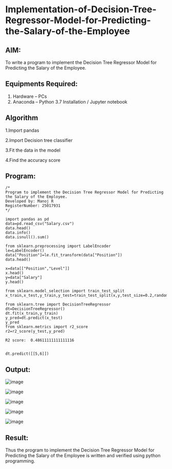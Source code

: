 # Implementation-of-Decision-Tree-Regressor-Model-for-Predicting-the-Salary-of-the-Employee

## AIM:
To write a program to implement the Decision Tree Regressor Model for Predicting the Salary of the Employee.

## Equipments Required:
1. Hardware – PCs
2. Anaconda – Python 3.7 Installation / Jupyter notebook

## Algorithm
1.Import pandas

2.Import Decision tree classifier

3.Fit the data in the model

4.Find the accuracy score


## Program:
```
/*
Program to implement the Decision Tree Regressor Model for Predicting the Salary of the Employee.
Developed by: Manoj R
RegisterNumber: 25017931
*/
```

```
import pandas as pd
data=pd.read_csv("Salary.csv")
data.head()
data.info()
data.isnull().sum()
```
```
from sklearn.preprocessing import LabelEncoder
le=LabelEncoder()
data["Position"]=le.fit_transform(data["Position"])
data.head()
```
```
x=data[["Position","Level"]]
x.head()
y=data["Salary"]
y.head()

```
```
from sklearn.model_selection import train_test_split
x_train,x_test,y_train,y_test=train_test_split(x,y,test_size=0.2,random_state=2)
```
```
from sklearn.tree import DecisionTreeRegressor
dt=DecisionTreeRegressor()
dt.fit(x_train,y_train)
y_pred=dt.predict(x_test)
y_pred
from sklearn.metrics import r2_score
r2=r2_score(y_test,y_pred)
```
```
R2 score:  0.48611111111111116


```
```
dt.predict([[5,6]])
```


## Output:

![image](https://github.com/user-attachments/assets/a61bc2cc-84ea-456b-b431-6814e70f21e9)

![image](https://github.com/user-attachments/assets/b85ac197-8498-48ee-b61a-e1bfb45397ee)

![image](https://github.com/user-attachments/assets/eb0865da-4ded-400b-a133-5bd3868eb59c)

![image](https://github.com/user-attachments/assets/f2538dc7-b3d6-4927-9403-1ba953b50548)

![image](https://github.com/user-attachments/assets/6b53be8b-b5c2-4b09-a220-1ec50aea4747)





## Result:
Thus the program to implement the Decision Tree Regressor Model for Predicting the Salary of the Employee is written and verified using python programming.
